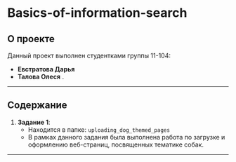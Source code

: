 # Basics-of-information-search

## О проекте

Данный проект выполнен студентками группы 11-104:  
- **Евстратова Дарья**  
- **Талова Олеся**
.  

---

## Содержание

1. **Задание 1**:  
   - Находится в папке: `uploading_dog_themed_pages`  
   - В рамках данного задания была выполнена работа по загрузке и оформлению веб-страниц, посвященных тематике собак.

---
